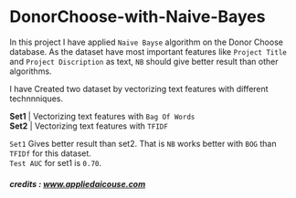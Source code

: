 # DonorChoose-with-Naive-Bayes

In this project I have applied `Naive Bayse` algorithm on the Donor Choose database. As the dataset have most important features like `Project Title` and `Project Discription` as text, `NB` should give better result than other algorithms.<br>

I have Created two dataset by vectorizing text features with different technnniques.<br>

**Set1** | Vectorizing text features with `Bag Of Words`<br>
**Set2** | Vectorizing text features with `TFIDF`<br>

`Set1` Gives better result than set2. That is `NB` works better with `BOG` than `TFIDf` for this dataset.<br>
`Test AUC` for set1 is `0.70`.

##### credits : www.appliedaicouse.com
